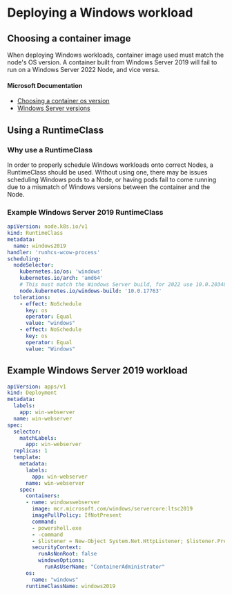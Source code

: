 # Deploying a Windows workload

## Choosing a container image

When deploying Windows workloads, container image used must match the node's OS version.
A container built from Windows Server 2019 will fail to run on a Windows Server 2022 Node, and vice versa.

#### Microsoft Documentation
- [Choosing a container os version](https://learn.microsoft.com/en-us/virtualization/windowscontainers/deploy-containers/version-compatibility?tabs=windows-server-2022%2Cwindows-11#choose-which-container-os-version-to-use)
- [Windows Server versions](https://learn.microsoft.com/en-us/windows-server/get-started/windows-server-release-info)

## Using a RuntimeClass

### Why use a RuntimeClass

In order to properly schedule Windows workloads onto correct Nodes, a RuntimeClass should be used.
Without using one, there may be issues scheduling Windows pods to a Node, or having pods fail to come running due to a
mismatch of Windows versions between the container and the Node.

### Example Windows Server 2019 RuntimeClass

```yaml
apiVersion: node.k8s.io/v1
kind: RuntimeClass
metadata:
  name: windows2019
handler: 'runhcs-wcow-process'
scheduling:
  nodeSelector:
    kubernetes.io/os: 'windows'
    kubernetes.io/arch: 'amd64'
    # This must match the Windows Server build, for 2022 use 10.0.20348
    node.kubernetes.io/windows-build: '10.0.17763'
  tolerations:
    - effect: NoSchedule
      key: os
      operator: Equal
      value: "windows"
    - effect: NoSchedule
      key: os
      operator: Equal
      value: "Windows"
```

## Example Windows Server 2019 workload

```yaml
apiVersion: apps/v1
kind: Deployment
metadata:
  labels:
    app: win-webserver
  name: win-webserver
spec:
  selector:
    matchLabels:
      app: win-webserver
  replicas: 1
  template:
    metadata:
      labels:
        app: win-webserver
      name: win-webserver
    spec:
      containers:
      - name: windowswebserver
        image: mcr.microsoft.com/windows/servercore:ltsc2019
        imagePullPolicy: IfNotPresent
        command:
        - powershell.exe
        - -command
        - $listener = New-Object System.Net.HttpListener; $listener.Prefixes.Add('http://*:80/'); $listener.Start();Write-Host('Listening at http://*:80/'); while ($listener.IsListening) { $context = $listener.GetContext(); $response = $context.Response; $content='<html><body><H1>Red Hat OpenShift + Windows Container Workloads</H1></body></html>'; $buffer = [System.Text.Encoding]::UTF8.GetBytes($content); $response.ContentLength64 = $buffer.Length; $response.OutputStream.Write($buffer, 0, $buffer.Length); $response.Close(); };
        securityContext:
          runAsNonRoot: false
          windowsOptions:
            runAsUserName: "ContainerAdministrator"
      os:
        name: "windows"
      runtimeClassName: windows2019
```
